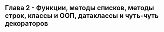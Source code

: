 ## Глава 2 - Функции, методы списков, методы строк, классы и ООП, датаклассы и чуть-чуть декораторов
